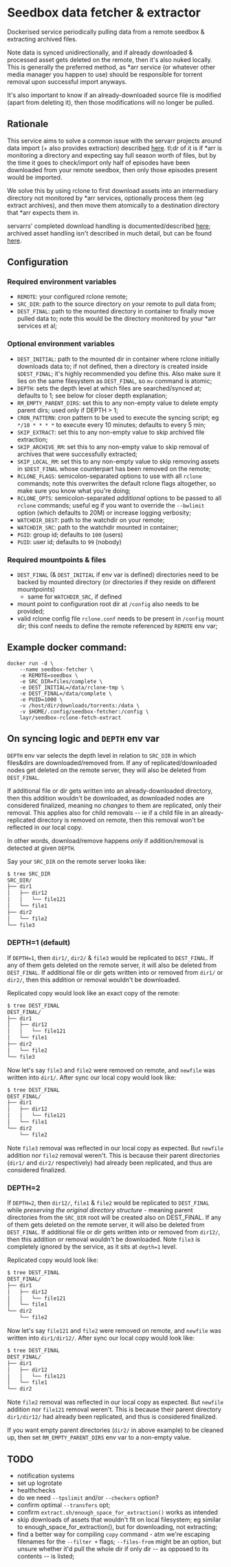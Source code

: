 # Seedbox data fetcher & extractor

Dockerised service periodically pulling data from a remote seedbox & extracting
archived files.

Note data is synced unidirectionally, and if already downloaded & processed
asset gets deleted on the remote, then it's also nuked locally. This is generally
the preferred method, as \*arr service (or whatever other media manager you happen
to use) should be responsible for torrent removal upon successful import anyways.

It's also important to know if an already-downloaded source file is modified (apart
from deleting it), then those modifications will no longer be pulled.


## Rationale

This service aims to solve a common issue with the servarr projects around data import
(+ also provides extraction) described [here](https://forums.sonarr.tv/t/slow-transfer-from-remote-machine-fails-import/29013).
tl;dr of it is if \*arr is monitoring a directory and expecting say full season worth
of files, but by the time it goes to check/import only half of episodes have been
downloaded from your remote seedbox, then only those episodes present would be imported.

We solve this by using rclone to first download assets into an intermediary
directory not monitored by \*arr services, optionally process them (eg extract
archives), and then move them atomically to a destination directory that \*arr
expects them in.

servarrs' completed download handling is documented/described [here](https://wiki.servarr.com/en/sonarr/settings#completed-download-handling);
archived asset handling isn't described in much detail, but can be found [here](https://wiki.servarr.com/en/sonarr/troubleshooting#packed-torrents).


## Configuration

### Required environment variables

- `REMOTE`: your configured rclone remote;
- `SRC_DIR`: path to the source directory on your remote to pull data from;
- `DEST_FINAL`: path to the mounted directory in container to finally move pulled
   data to; note this would be the directory monitored by your \*arr services et al;

### Optional environment variables

- `DEST_INITIAL`: path to the mounted dir in container where rclone initially downloads
   data to; if not defined, then a directory is created inside `$DEST_FINAL`; it's 
   highly recommended you define this. Also make sure it lies on the same filesystem
   as `DEST_FINAL`, so `mv` command is atomic;
- `DEPTH`: sets the depth level at which files are searched/synced at; defaults to 1;
   see below for closer depth explanation;
- `RM_EMPTY_PARENT_DIRS`: set this to any non-empty value to delete empty parent dirs;
   used only if DEPTH > 1;
- `CRON_PATTERN`: cron pattern to be used to execute the syncing script;
   eg `*/10 * * * *` to execute every 10 minutes; defaults to every 5 min;
- `SKIP_EXTRACT`: set this to any non-empty value to skip archived file extraction;
- `SKIP_ARCHIVE_RM`: set this to any non-empty value to skip removal of archives 
   that were successfully extracted;
- `SKIP_LOCAL_RM`: set this to any non-empty value to skip removing assets in 
  `$DEST_FINAL` whose counterpart has been removed on the remote;
- `RCLONE_FLAGS`: semicolon-separated options to use with all `rclone` commands; note this
   overwrites the default rclone flags altogether, so make sure you know what you're
   doing;
- `RCLONE_OPTS`: semicolon-separated _additional_ options to be passed to all `rclone` commands;
  useful eg if you want to override the `--bwlimit` option (which defaults to 20M) or
  increase logging verbosity;
- `WATCHDIR_DEST`: path to the watchdir on your remote;
- `WATCHDIR_SRC`: path to the watchdir mounted in container;
- `PGID`: group id; defaults to `100` (users)
- `PUID`: user id; defaults to `99` (nobody)

### Required mountpoints & files

- `DEST_FINAL` (& `DEST_INITIAL` if env var is defined) directories need to be backed
  by mounted directory (or directories if they reside on different mountpoints)
   - same for `WATCHDIR_SRC`, if defined
- mount point to configuration root dir at `/config` also needs to be provided;
- valid rclone config file `rclone.conf` needs to be present in `/config` mount dir;
  this conf needs to define the remote referenced by `REMOTE` env var;


## Example docker command:

    docker run -d \
        --name seedbox-fetcher \
        -e REMOTE=seedbox \
        -e SRC_DIR=files/complete \
        -e DEST_INITIAL=/data/rclone-tmp \
        -e DEST_FINAL=/data/complete \
        -e PUID=1000 \
        -v /host/dir/downloads/torrents:/data \
        -v $HOME/.config/seedbox-fetcher:/config \
        layr/seedbox-rclone-fetch-extract


## On syncing logic and `DEPTH` env var

`DEPTH` env var selects the depth level in relation to `SRC_DIR` in which files&dirs 
are downloaded/removed from. If any of replicated/downloaded nodes get deleted on
the remote server, they will also be deleted from `DEST_FINAL`.

If additional file or dir gets written into an already-downloaded directory, then this
addition wouldn't be downloaded, as downloaded nodes are considered finalized, meaning
no _changes_ to them are replicated, only their removal. This applies also for child
removals -- ie if a child file in an already-replicated directory is removed on
remote, then this removal won't be reflected in our local copy.

In other words, download/remove happens _only_ if addition/removal is detected at given `DEPTH`. 

Say your `SRC_DIR` on the remote server looks like:

```bash
$ tree SRC_DIR
SRC_DIR/
├── dir1
│   ├── dir12
│   │   └── file121
│   └── file1
├── dir2
│   └── file2
└── file3
```

### DEPTH=1 (default)

If `DEPTH=1`, then `dir1/`, `dir2/` & `file3` would be replicated
to `DEST_FINAL`. If any of them gets deleted on the remote server, it will also be
deleted from `DEST_FINAL`. If additional file or dir gets written into or removed from
`dir1/` or `dir2/`, then this addition or removal wouldn't be downloaded.

Replicated copy would look like an exact copy of the remote:

```bash
$ tree DEST_FINAL
DEST_FINAL/
├── dir1
│   ├── dir12
│   │   └── file121
│   └── file1
├── dir2
│   └── file2
└── file3
```

Now let's say `file3` and `file2` were removed on remote, and `newfile` was
written into `dir1/`. After sync our local copy would look like:

```bash
$ tree DEST_FINAL
DEST_FINAL/
├── dir1
│   ├── dir12
│   │   └── file121
│   └── file1
└── dir2
    └── file2
```

Note `file3` removal was reflected in our local copy as expected. But `newfile`
addition nor `file2` removal weren't. This is because their parent directories
(`dir1/` and `dir2/` respectively) had already been replicated, and thus are considered
finalized.

### DEPTH=2

If `DEPTH=2`, then `dir12/`, `file1` & `file2` would be replicated to
`DEST_FINAL` while _preserving the original directory structure_ - meaning parent
directories from the `SRC_DIR` root will be created also on DEST_FINAL. If any of them gets
deleted on the remote server, it will also be deleted from `DEST_FINAL`. If additional
file or dir gets written into or removed from `dir12/`, then this addition or removal
wouldn't be downloaded.
Note `file3` is completely ignored by the service, as it sits at `depth=1` level.

Replicated copy would look like:

```bash
$ tree DEST_FINAL
DEST_FINAL/
├── dir1
│   ├── dir12
│   │   └── file121
│   └── file1
└── dir2
    └── file2
```

Now let's say `file121` and `file2` were removed on remote, and `newfile` was
written into `dir1/dir12/`. After sync our local copy would look like:

```bash
$ tree DEST_FINAL
DEST_FINAL/
├── dir1
│   ├── dir12
│   │   └── file121
│   └── file1
└── dir2
```

Note `file2` removal was reflected in our local copy as expected. But `newfile`
addition nor `file121` removal weren't. This is because their parent directory
`dir1/dir12/` had already been replicated, and thus is considered finalized.

If you want empty parent directories (`dir2/` in above example) to be cleaned up,
then set `RM_EMPTY_PARENT_DIRS` env var to a non-empty value.


## TODO

- notification systems
- set up logrotate
- healthchecks
- do we need `--tpslimit` and/or `--checkers` option?
- confirm optimal `--transfers` opt;
- confirm `extract.sh/enough_space_for_extraction()` works as intended
- skip downloads of assets that wouldn't fit on local filesystem; eg similar to
  enough_space_for_extraction(), but for downloading, not extracting;
- find a better way for compiling `copy` command - atm we're escaping filenames for
  the `--filter +` flags; `--files-from` might be an option, but unsure whether
  it'd pull the whole dir if only dir -- as opposed to its contents -- is listed;

